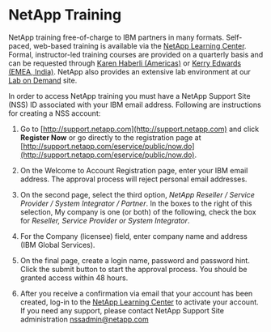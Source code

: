 # NetApp Training
NetApp training free-of-charge to IBM partners in many formats. Self-paced, web-based training is available via the [NetApp Learning Center](https://learningcenter.netapp.com). Formal, instructor-led training courses are provided on a quarterly basis and can be requested through [Karen Haberli (Americas)](haberli@us.ibm.com) or [Kerry Edwards (EMEA, India)](edwark2@uk.ibm.com). NetApp also provides an extensive lab environment at our [Lab on Demand](https://labondemand.netapp.com) site.  

In order to access NetApp training you must have a NetApp Support Site (NSS) ID associated with your IBM email address. Following are instructions for creating a NSS account:

1. 	Go to [http://support.netapp.com](http://support.netapp.com) and click **Register Now** or go
directly to the registration page at [http://support.netapp.com/eservice/public/now.do](http://support.netapp.com/eservice/public/now.do).  

2. On the Welcome to Account Registration page, enter your IBM email address.  The approval process will reject personal email addresses.  

3. On the second page, select the third option, *NetApp Reseller / Service Provider
/ System Integrator / Partner*. In the boxes to the right of this selection, My company is one (or both) of the following, check the box for *Reseller, Service Provider or System Integrator*.  

4. For the Company (licensee) field, enter company name and address (IBM Global Services).

5. On the final page, create a login name, password and password hint. Click the submit button to start the approval process. You should be granted access within 48 hours.

6. After you receive a confirmation via email that your account has been created, log-in to the [NetApp Learning Center](https://learningcenter.netapp.com) to activate your account.
If you need any support, please contact NetApp Support Site administration
[nssadmin@netapp.com](mailto:nssadmin@netapp.com)
   
